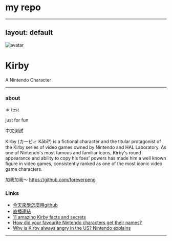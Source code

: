 # my repo
---
layout: default
---

![avatar](avatar.jpg)

# Kirby

A Nintendo Character

- - -

### about

＊ test

just for fun

中文測試

Kirby (カービィ Kābī?) is a fictional character and the titular protagonist of the Kirby series of video games owned by Nintendo and HAL Laboratory. As one of Nintendo's most famous and familiar icons, Kirby's round appearance and ability to copy his foes' powers has made him a well known figure in video games, consistently ranked as one of the most iconic video game characters. 

加我加我～ https://github.com/foreverpeng

### Links

 * [今天來學怎麼用github](https://docs.google.com/document/d/1_3H83c_t_rvEIc02xGXfpnKiBq8rfOmjkwPTPy4_SRM/edit)
 * [直播連結](https://www.youtube.com/watch?v=HUygmdbH0gI)
 * [11 amazing Kirby facts and secrets](http://www.officialnintendomagazine.co.uk/41729/11-amazing-kirby-facts-and-secrets/)
 * [How did your favourite Nintendo characters get their names?](http://www.officialnintendomagazine.co.uk/42153/how-did-mario-get-his-name-and-the-origins-of-your-favourite-nintendo-stars/?page=6)
 * [Why is Kirby always angry in the US? Nintendo explains](http://www.gamespot.com/articles/why-is-kirby-always-angry-in-the-us-nintendo-explains/1100-6419263/)

- - -
